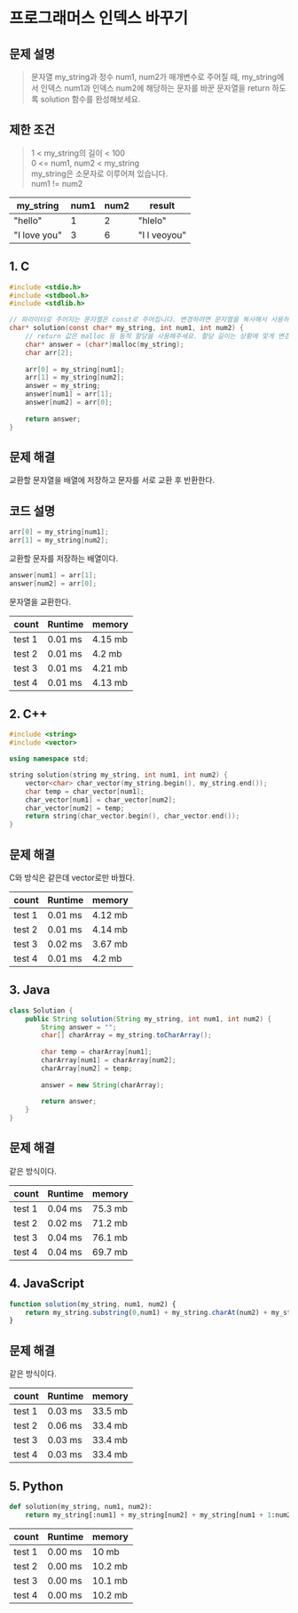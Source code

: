 # 프로그래머스 인덱스 바꾸기

## 문제 설명
>문자열 my_string과 정수 num1, num2가 매개변수로 주어질 때, my_string에서 인덱스 num1과 인덱스 num2에 해당하는 문자를 바꾼 문자열을 return 하도록 solution 함수를 완성해보세요.

## 제한 조건
>1 < my_string의 길이 < 100 <br/>
0 <= num1, num2 < my_string<br/>
my_string은 소문자로 이루어져 있습니다.<br/>
num1 != num2<br/>

|my_string|num1|num2|result|
|---------|----|----|------|
|"hello"|1|2|"hlelo"|
|"I love you"|3|6|"I l veoyou"|

## 1. C
``` c
#include <stdio.h>
#include <stdbool.h>
#include <stdlib.h>

// 파라미터로 주어지는 문자열은 const로 주어집니다. 변경하려면 문자열을 복사해서 사용하세요.
char* solution(const char* my_string, int num1, int num2) {
    // return 값은 malloc 등 동적 할당을 사용해주세요. 할당 길이는 상황에 맞게 변경해주세요.
    char* answer = (char*)malloc(my_string);
    char arr[2];
    
    arr[0] = my_string[num1];
    arr[1] = my_string[num2];
    answer = my_string;
    answer[num1] = arr[1];
    answer[num2] = arr[0];
    
    return answer;
}
```

## 문제 해결
교환할 문자열을 배열에 저장하고 문자를 서로 교환 후 반환한다.

## 코드 설명
``` c
arr[0] = my_string[num1];
arr[1] = my_string[num2];
```
교환할 문자를 저장하는 배열이다.

``` c
answer[num1] = arr[1];
answer[num2] = arr[0];
```
문자열을 교환한다.

|count|Runtime|memory|
|-----|-------|------|
|test 1|0.01 ms|4.15 mb|
|test 2|0.01 ms|4.2 mb|
|test 3|0.01 ms|4.21 mb|
|test 4|0.01 ms|4.13 mb|


## 2. C++
``` cpp
#include <string>
#include <vector>

using namespace std;

string solution(string my_string, int num1, int num2) {
    vector<char> char_vector(my_string.begin(), my_string.end());
    char temp = char_vector[num1];
    char_vector[num1] = char_vector[num2];
    char_vector[num2] = temp;
    return string(char_vector.begin(), char_vector.end());
}
```

## 문제 해결
C와 방식은 같은데 vector로만 바꿨다.

|count|Runtime|memory|
|-----|-------|------|
|test 1|0.01 ms|4.12 mb|
|test 2|0.01 ms|4.14 mb|
|test 3|0.02 ms|3.67 mb|
|test 4|0.01 ms|4.2 mb|

## 3. Java
``` java
class Solution {
    public String solution(String my_string, int num1, int num2) {
        String answer = "";
        char[] charArray = my_string.toCharArray();
        
        char temp = charArray[num1];
        charArray[num1] = charArray[num2];
        charArray[num2] = temp;
        
        answer = new String(charArray);
        
        return answer;
    }
}
```
## 문제 해결
같은 방식이다.

|count|Runtime|memory|
|-----|-------|------|
|test 1|0.04 ms|75.3 mb|
|test 2|0.02 ms|71.2 mb|
|test 3|0.04 ms|76.1 mb|
|test 4|0.04 ms|69.7 mb|


## 4. JavaScript

``` js
function solution(my_string, num1, num2) {
    return my_string.substring(0,num1) + my_string.charAt(num2) + my_string.substring(num1 + 1, num2) + my_string.charAt(num1) + my_string.substring(num2+1);
}
```

## 문제 해결
같은 방식이다.

|count|Runtime|memory|
|-----|-------|------|
|test 1|0.03 ms|33.5 mb|
|test 2|0.06 ms|33.4 mb|
|test 3|0.03 ms|33.4 mb|
|test 4|0.03 ms|33.4 mb|

## 5. Python
``` py
def solution(my_string, num1, num2):
    return my_string[:num1] + my_string[num2] + my_string[num1 + 1:num2] + my_string[num1] + my_string[num2 + 1:]
```

|count|Runtime|memory|
|-----|-------|------|
|test 1|0.00 ms|10 mb|
|test 2|0.00 ms|10.2 mb|
|test 3|0.00 ms|10.1 mb|
|test 4|0.00 ms|10.2 mb|
